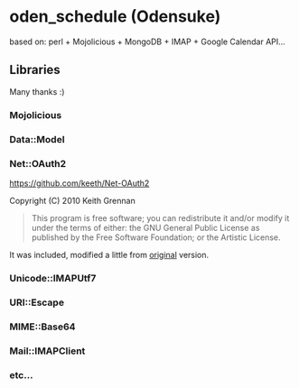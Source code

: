 # oden_schedule (Odensuke)

based on: perl + Mojolicious + MongoDB + IMAP + Google Calendar API...

## Libraries
Many thanks :)

### Mojolicious

### Data::Model

### Net::OAuth2

https://github.com/keeth/Net-OAuth2

Copyright (C) 2010 Keith Grennan

> This program is free software; you can redistribute it and/or modify it
under the terms of either: the GNU General Public License as published
by the Free Software Foundation; or the Artistic License.

It was included, modified a little from [original](https://github.com/keeth/Net-OAuth2) version.

### Unicode::IMAPUtf7

### URI::Escape

### MIME::Base64

### Mail::IMAPClient

### etc...
